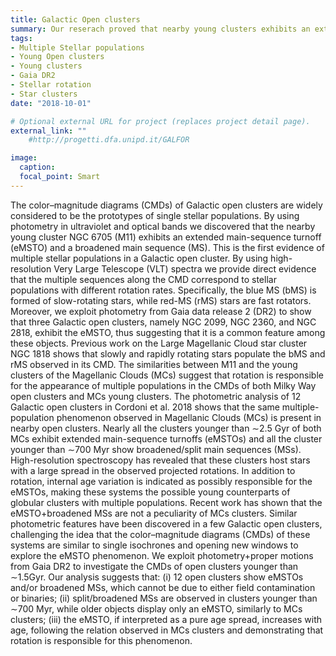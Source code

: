 ```yaml
---
title: Galactic Open clusters
summary: Our reserach proved that nearby young clusters exhibits an extended main-sequence turnoff and a broadened main sequence. This is the first evidence of multiple stellar populations in a Galactic open cluster.
tags:
- Multiple Stellar populations
- Young Open clusters
- Young clusters
- Gaia DR2
- Stellar rotation
- Star clusters
date: "2018-10-01"

# Optional external URL for project (replaces project detail page).
external_link: "" 
    #http://progetti.dfa.unipd.it/GALFOR

image:
  caption: 
  focal_point: Smart
---
```



The color–magnitude diagrams (CMDs) of Galactic open clusters are widely considered to be the prototypes of single stellar populations. By using photometry in ultraviolet and optical bands we discovered that the nearby
young cluster NGC 6705 (M11) exhibits an extended main-sequence turnoff (eMSTO) and a broadened main sequence (MS). This is the first evidence of multiple stellar populations in a Galactic open cluster. By using high-
resolution Very Large Telescope (VLT) spectra we provide direct evidence that the multiple sequences along the CMD correspond to stellar populations with different rotation rates. Specifically, the blue MS (bMS) is formed of
slow-rotating stars, while red-MS (rMS) stars are fast rotators. Moreover, we exploit photometry from Gaia data release 2 (DR2) to show that three Galactic open clusters, namely NGC 2099, NGC 2360, and NGC 2818, exhibit
the eMSTO, thus suggesting that it is a common feature among these objects. Previous work on the Large Magellanic Cloud star cluster NGC 1818 shows that slowly and rapidly rotating stars populate the bMS and rMS
observed in its CMD. The similarities between M11 and the young clusters of the Magellanic Clouds (MCs) suggest that rotation is responsible for the appearance of multiple populations in the CMDs of both Milky Way
open clusters and MCs young clusters.
The photometric analysis of 12 Galactic open clusters in Cordoni et al. 2018 shows that the same multiple-population phenomenon observed in Magellanic Clouds (MCs) is present in nearby open clusters. Nearly all the clusters
younger than ∼2.5 Gyr of both MCs exhibit extended main-sequence turnoffs (eMSTOs) and all the cluster younger than ∼700 Myr show broadened/split main sequences (MSs). High-resolution spectroscopy has revealed
that these clusters host stars with a large spread in the observed projected rotations. In addition to rotation, internal age variation is indicated as possibly responsible for the eMSTOs, making these systems the possible young
counterparts of globular clusters with multiple populations. Recent work has shown that the eMSTO+broadened MSs are not a peculiarity of MCs clusters. Similar photometric features have been discovered in a few Galactic
open clusters, challenging the idea that the color–magnitude diagrams (CMDs) of these systems are similar to single isochrones and opening new windows to explore the eMSTO phenomenon. We exploit photometry+proper
motions from Gaia DR2 to investigate the CMDs of open clusters younger than ∼1.5Gyr. Our analysis suggests that: (i) 12 open clusters show eMSTOs and/or broadened MSs, which cannot be due to either field contamination
or binaries; (ii) split/broadened MSs are observed in clusters younger than ∼700 Myr, while older objects display only an eMSTO, similarly to MCs clusters; (iii) the eMSTO, if interpreted as a pure age spread, increases with age, following the relation observed in MCs clusters and demonstrating that rotation is responsible for this
phenomenon.